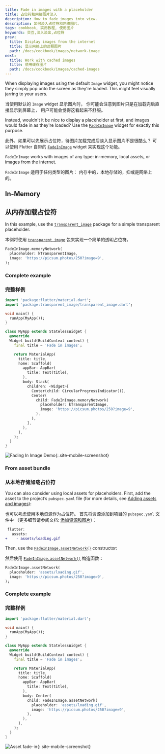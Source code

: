```yaml
---
title: Fade in images with a placeholder
title: 占位符和网络图片淡入
description: How to fade images into view.
description: 如何淡入占位符和网络图片。
tags: cookbook, 实用教程, 使用图片
keywords: 交互,淡入淡出,占位符
prev:
  title: Display images from the internet
  title: 显示网络上的远程图片
  path: /docs/cookbook/images/network-image
next:
  title: Work with cached images
  title: 使用缓存图片
  path: /docs/cookbook/images/cached-images
---
```


When displaying images using the default `Image` widget,
you might notice they simply pop onto the screen as they're loaded.
This might feel visually jarring to your users.

当使用默认的 `Image` widget 显示图片时，
你可能会注意到图片只是在加载完后直接显示到屏幕上，
用户可能会觉得这看起来不舒服。

Instead, wouldn't it be nice to display a placeholder at first,
and images would fade in as they're loaded? Use the
[`FadeInImage`][] widget for exactly this purpose.

此外，如果可以先展示占位符，待图片加载完成后淡入显示图片不是很酷么？
可以使用 Flutter 自带的 [`FadeInImage`][] widget 来实现这个功能。

`FadeInImage` works with images of any type: in-memory, local assets,
or images from the internet.

`FadeInImage` 适用于任何类型的图片：
内存中的，本地存储的，抑或是网络上的。

## In-Memory

## 从内存加载占位符

In this example, use the [`transparent_image`][]
package for a simple transparent placeholder.

本例将使用 [`transparent_image`][] 包来实现一个简单的透明占位符。

<!-- skip -->
```dart
FadeInImage.memoryNetwork(
  placeholder: kTransparentImage,
  image: 'https://picsum.photos/250?image=9',
);
```

### Complete example

### 完整样例

```dart
import 'package:flutter/material.dart';
import 'package:transparent_image/transparent_image.dart';

void main() {
  runApp(MyApp());
}

class MyApp extends StatelessWidget {
  @override
  Widget build(BuildContext context) {
    final title = 'Fade in images';

    return MaterialApp(
      title: title,
      home: Scaffold(
        appBar: AppBar(
          title: Text(title),
        ),
        body: Stack(
          children: <Widget>[
            Center(child: CircularProgressIndicator()),
            Center(
              child: FadeInImage.memoryNetwork(
                placeholder: kTransparentImage,
                image: 'https://picsum.photos/250?image=9',
              ),
            ),
          ],
        ),
      ),
    );
  }
}
```

![Fading In Image Demo](/images/cookbook/fading-in-images.gif){:.site-mobile-screenshot}

### From asset bundle

### 从本地存储加载占位符

You can also consider using local assets for placeholders.
First, add the asset to the project’s `pubspec.yaml` file
(for more details, see [Adding assets and images][]):

也可以考虑使用本地资源作为占位符。
首先将资源添加到项目的 `pubspec.yaml` 文件中
（更多细节请参阅文档: [添加资源和图片][Adding assets and images]）：

<!-- skip -->
```diff
 flutter:
   assets:
+    - assets/loading.gif
```

Then, use the [`FadeInImage.assetNetwork()`][] constructor:

然后使用 [`FadeInImage.assetNetwork()`][] 构造函数：

<!-- skip -->
```dart
FadeInImage.assetNetwork(
  placeholder: 'assets/loading.gif',
  image: 'https://picsum.photos/250?image=9',
);
```

### Complete example

### 完整样例

```dart
import 'package:flutter/material.dart';

void main() {
  runApp(MyApp());
}

class MyApp extends StatelessWidget {
  @override
  Widget build(BuildContext context) {
    final title = 'Fade in images';

    return MaterialApp(
      title: title,
      home: Scaffold(
        appBar: AppBar(
          title: Text(title),
        ),
        body: Center(
          child: FadeInImage.assetNetwork(
            placeholder: 'assets/loading.gif',
            image: 'https://picsum.photos/250?image=9',
          ),
        ),
      ),
    );
  }
}
```

![Asset fade-in](/images/cookbook/fading-in-asset-demo.gif){:.site-mobile-screenshot}


[Adding assets and images]: /docs/development/ui/assets-and-images
[`FadeInImage`]: {{site.api}}/flutter/widgets/FadeInImage-class.html
[`FadeInImage.assetNetwork()`]: {{site.api}}/flutter/widgets/FadeInImage/FadeInImage.assetNetwork.html
[`transparent_image`]: {{site.pub-pkg}}/transparent_image
